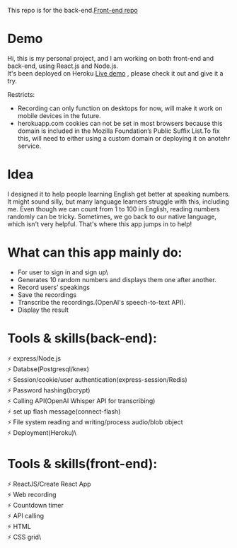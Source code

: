 This repo is for the back-end.[Front-end repo](https://github.com/lihsinhuei/Number_practice_app) 

# Demo
Hi, this is my personal project, and I am working on both front-end and back-end, using React.js and Node.js.\
It's been deployed on Heroku [Live demo](https://www.hsinhuei.com/) , please check it out and give it a try. 


Restricts: 
- Recording can only function on desktops for now, will make it work on mobile devices in the future. 
- herokuapp.com cookies can not be set in most browsers because this domain is included in the Mozilla Foundation’s Public Suffix List.To fix this, will need to either using a custom domain or deploying it on anotehr service.   

# Idea
I designed it to help people learning English get better at speaking numbers. 
It might sound silly, but many language learners struggle with this, including me. 
Even though we can count from 1 to 100 in English, reading numbers randomly can be tricky. 
Sometimes, we go back to our native language, which isn't very helpful. That's where this app jumps in to help!
                    
# What can this app mainly do: 
- For user to sign in and sign up\
- Generates 10 random numbers and displays them one after another.
- Record users’ speakings
- Save the recordings
- Transcribe the recordings.(OpenAI's speech-to-text API). 
- Display the result


# Tools & skills(back-end):
⚡️ express/Node.js\
⚡️ Databse(Postgresql/knex)\
⚡️ Session/cookie/user authentication(express-session/Redis)\
⚡️ Password hashing(bcrypt)\
⚡️ Calling API(OpenAI Whisper API for transcribing) \
⚡️ set up flash message(connect-flash)\
⚡️ File system reading and writing/process audio/blob object\
⚡️ Deployment(Heroku)\


# Tools & skills(front-end):
⚡️ ReactJS/Create React App\
⚡️ Web recording\
⚡️ Countdown timer\
⚡️ API calling\
⚡️ HTML\
⚡️ CSS grid\


